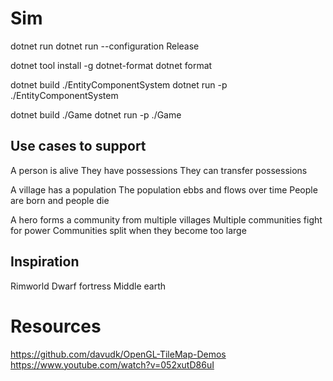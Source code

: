 # Sim

dotnet run
dotnet run --configuration Release

dotnet tool install -g dotnet-format
dotnet format

dotnet build ./EntityComponentSystem
dotnet run -p ./EntityComponentSystem

dotnet build ./Game
dotnet run -p ./Game

## Use cases to support

A person is alive
They have possessions
They can transfer possessions

A village has a population
The population ebbs and flows over time
People are born and people die

A hero forms a community from multiple villages
Multiple communities fight for power
Communities split when they become too large

## Inspiration

Rimworld
Dwarf fortress
Middle earth

# Resources

https://github.com/davudk/OpenGL-TileMap-Demos
https://www.youtube.com/watch?v=052xutD86uI
